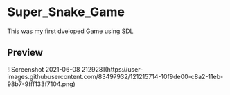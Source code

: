 # Super_Snake_Game
This was my first dveloped Game using SDL
<br>
<h2>Preview</h2>
![Screenshot 2021-06-08 212928](https://user-images.githubusercontent.com/83497932/121215714-10f9de00-c8a2-11eb-98b7-9fff133f7104.png)
